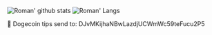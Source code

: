 <!--
### Hi there 👋
**roman-rr/roman-rr** is a ✨ _special_ ✨ repository because its `README.md` (this file) appears on your GitHub profile.

Here are some ideas to get you started:

- 🔭 I’m currently working on ...
- 🌱 I’m currently learning ...
- 👯 I’m looking to collaborate on ...
- 🤔 I’m looking for help with ...
- 💬 Ask me about ...
- 📫 How to reach me: ...
- 😄 Pronouns: ...
- ⚡ Fun fact: ...
-->

![Roman' github stats](https://github-readme-stats.vercel.app/api?username=roman-rr&show_icons=true&theme=tokyonight)
![Roman' Langs](https://github-readme-stats.vercel.app/api/top-langs/?username=roman-rr&layout=compact&theme=tokyonight)

🐶 Dogecoin tips send to: DJvMKijhaNBwLazdjUCWmWc59teFucu2P5
